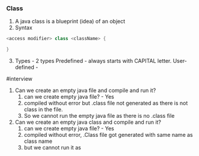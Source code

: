 ### Class
1. A java class is a blueprint (idea) of an object 
2. Syntax 
```java 
<access modifier> class <className> {

}
```
3. Types - 2 types 
	Predefined - always starts with CAPITAL letter.
	User-defined - 

#interview 
1. Can we create an empty java file and compile and run it? 
	1. can we create empty java file? - Yes
	2. compiled without error but .class file not generated as there is not class in the file. 
	3. So we cannot run the empty java file as there is no .class file
2. Can we create an empty java class and compile and run it?
	1. can we create empty java file? - Yes
	2. compiled without error, .Class file got generated with same name as class name 
	3. but we cannot run it as 